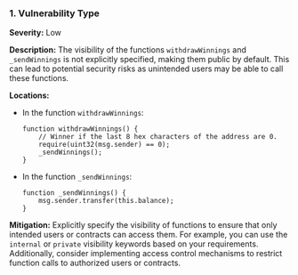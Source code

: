 ### 1. **Vulnerability Type**

**Severity:**
Low

**Description:**
The visibility of the functions `withdrawWinnings` and `_sendWinnings` is not explicitly specified, making them public by default. This can lead to potential security risks as unintended users may be able to call these functions.

**Locations:**

- In the function `withdrawWinnings`:
  ```solidity
  function withdrawWinnings() {
      // Winner if the last 8 hex characters of the address are 0.
      require(uint32(msg.sender) == 0);
      _sendWinnings();
  }
  ```

- In the function `_sendWinnings`:
  ```solidity
  function _sendWinnings() {
      msg.sender.transfer(this.balance);
  }
  ```

**Mitigation:**
Explicitly specify the visibility of functions to ensure that only intended users or contracts can access them. For example, you can use the `internal` or `private` visibility keywords based on your requirements. Additionally, consider implementing access control mechanisms to restrict function calls to authorized users or contracts.